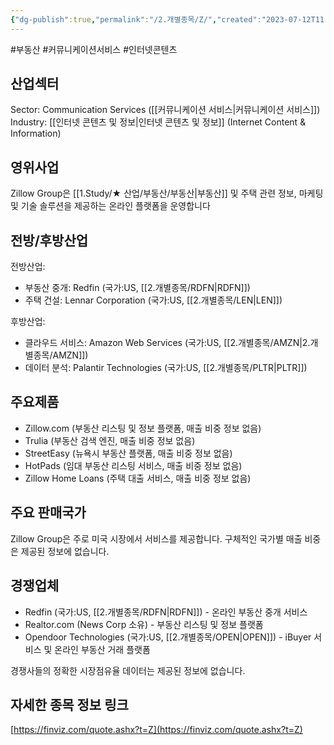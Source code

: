 ```yaml
---
{"dg-publish":true,"permalink":"/2.개별종목/Z/","created":"2023-07-12T11:47:26.373+09:00","updated":"2025-06-03T20:06:02.268+09:00"}
---
```


#부동산 #커뮤니케이션서비스 #인터넷콘텐츠


## 산업섹터

Sector: Communication Services ([[커뮤니케이션 서비스\|커뮤니케이션 서비스]])  
Industry: [[인터넷 콘텐츠 및 정보\|인터넷 콘텐츠 및 정보]] (Internet Content & Information)

## 영위사업

Zillow Group은 [[1.Study/★ 산업/부동산/부동산\|부동산]] 및 주택 관련 정보, 마케팅 및 기술 솔루션을 제공하는 온라인 플랫폼을 운영합니다

## 전방/후방산업

전방산업:

- 부동산 중개: Redfin (국가:US, [[2.개별종목/RDFN\|RDFN]])
- 주택 건설: Lennar Corporation (국가:US, [[2.개별종목/LEN\|LEN]])

후방산업:

- 클라우드 서비스: Amazon Web Services (국가:US, [[2.개별종목/AMZN\|2.개별종목/AMZN]])
- 데이터 분석: Palantir Technologies (국가:US, [[2.개별종목/PLTR\|PLTR]])

## 주요제품

- Zillow.com (부동산 리스팅 및 정보 플랫폼, 매출 비중 정보 없음)
- Trulia (부동산 검색 엔진, 매출 비중 정보 없음)
- StreetEasy (뉴욕시 부동산 플랫폼, 매출 비중 정보 없음)
- HotPads (임대 부동산 리스팅 서비스, 매출 비중 정보 없음)
- Zillow Home Loans (주택 대출 서비스, 매출 비중 정보 없음)[](https://www.zillowgroup.com/about-us/business/)

## 주요 판매국가

Zillow Group은 주로 미국 시장에서 서비스를 제공합니다[](https://finance.yahoo.com/quote/Z/profile/?guccounter=1). 구체적인 국가별 매출 비중은 제공된 정보에 없습니다.

## 경쟁업체

- Redfin (국가:US, [[2.개별종목/RDFN\|RDFN]]) - 온라인 부동산 중개 서비스
- Realtor.com (News Corp 소유) - 부동산 리스팅 및 정보 플랫폼
- Opendoor Technologies (국가:US, [[2.개별종목/OPEN\|OPEN]]) - iBuyer 서비스 및 온라인 부동산 거래 플랫폼

경쟁사들의 정확한 시장점유율 데이터는 제공된 정보에 없습니다.

## 자세한 종목 정보 링크

[https://finviz.com/quote.ashx?t=Z](https://finviz.com/quote.ashx?t=Z)